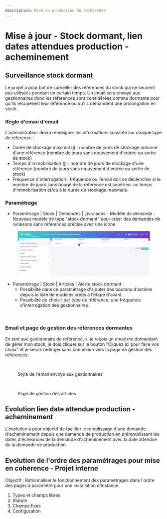 ```yaml
---
description: Mise en production du 26/03/2025
---
```


# Mise à jour - Stock dormant, lien dates attendues production - acheminement

## Surveillance stock dormant

Le projet à pour but de surveiller des références du stock qui ne seraient pas utilisées pendant un certain temps. Un email sera envoyé aux gestionnaires donc les références sont considérées comme dormante pour qu'ils récupèrent leur référence ou qu'ils demandent une prolongation en stock.&#x20;

### Règle d'envoi d'email&#x20;

L'administrateur devra renseigner les informations suivante sur chaque type de référence :&#x20;

* Durée de stockage maximal (j) : nombre de jours de stockage autorisé d'une référence (nombre de jours sans mouvement d'entrée ou sortie de stock)&#x20;
* Temps d'immobilisation (j) : nombre de jours de stockage d'une référence (nombre de jours sans mouvement d'entrée ou sortie de stock)&#x20;
* Fréquence d'interrogation : fréquence ou l'email doit se déclencher si le nombre de jours sans bougé de la référence est supérieur au temps d'immobilisation et/ou à la durée de stockage maximale.&#x20;

### Paramétrage

* Paramétrage | Stock | Demandes | Livraisons - Modèle de demande : Nouveau modèle de type "stock dormant" pour créer des demandes de livraisons sans références précise avec une icone.&#x20;

<figure><img src="../../.gitbook/assets/image (2) (2).png" alt=""><figcaption></figcaption></figure>

* Paramétrage | Stock | Articles | Alerte stock dormant :&#x20;
  * Possibilité dans ce paramétrage d'ajouter des boutons d'actions depuis la liste de modèles créés à l'étape d'avant.&#x20;
  * Possibilité de choisir par type de référence, une fréquence d'interrogation des gestionnaires.

<figure><img src="../../.gitbook/assets/Capture d&#x27;écran 2025-04-17 134424.png" alt=""><figcaption></figcaption></figure>

### Email et page de gestion des références dormantes

En tant que gestionnaire de référence, si je reçois un email me demandant de gérer mon stock, je dois cliquer sur le bouton "Cliquez ici pour faire vos choix" et je serais rediriger sans connexion vers la page de gestion des références.&#x20;

<figure><img src="../../.gitbook/assets/Capture d&#x27;écran 2025-04-17 135439.png" alt=""><figcaption><p>Style de l'email envoyé aux gestionnaires</p></figcaption></figure>

<figure><img src="../../.gitbook/assets/Capture d&#x27;écran 2025-04-17 135519.png" alt=""><figcaption><p>Page de gestion des articles</p></figcaption></figure>

## Evolution lien date attendue production - acheminement

L'évolution à pour objectif de faciliter le remplissage d'une demande d'acheminement depuis une demande de production en préremplissant les dates d'échéances de la demande d'acheminement avec la date attendue de la demande de production.



## Evolution de l'ordre des paramétrages pour mise en cohérence - Projet interne

Objectif : Rationnaliser le fonctionnement des paramétrages dans l'ordre des pages à paramétré pour une installation d'instance.&#x20;

1. Types et champs libres
2. Statuts
3. Champs fixes
4. Configuration&#x20;
